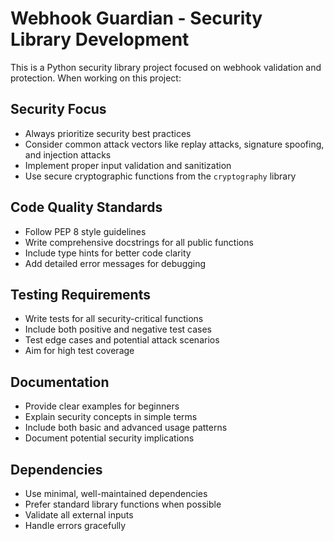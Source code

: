 <!-- Use this file to provide workspace-specific custom instructions to Copilot. For more details, visit https://code.visualstudio.com/docs/copilot/copilot-customization#_use-a-githubcopilotinstructionsmd-file -->

# Webhook Guardian - Security Library Development

This is a Python security library project focused on webhook validation and protection. When working on this project:

## Security Focus
- Always prioritize security best practices
- Consider common attack vectors like replay attacks, signature spoofing, and injection attacks
- Implement proper input validation and sanitization
- Use secure cryptographic functions from the `cryptography` library

## Code Quality Standards
- Follow PEP 8 style guidelines
- Write comprehensive docstrings for all public functions
- Include type hints for better code clarity
- Add detailed error messages for debugging

## Testing Requirements
- Write tests for all security-critical functions
- Include both positive and negative test cases
- Test edge cases and potential attack scenarios
- Aim for high test coverage

## Documentation
- Provide clear examples for beginners
- Explain security concepts in simple terms
- Include both basic and advanced usage patterns
- Document potential security implications

## Dependencies
- Use minimal, well-maintained dependencies
- Prefer standard library functions when possible
- Validate all external inputs
- Handle errors gracefully
